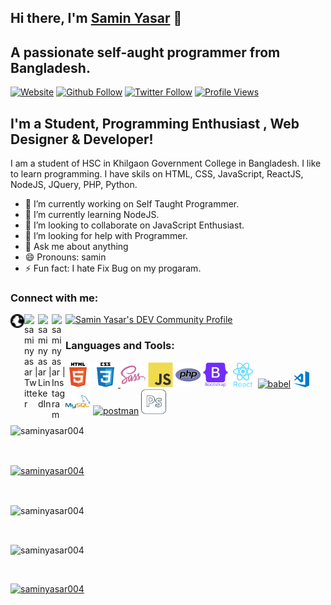 ## Hi there, I'm [Samin Yasar][website] 👋
## A passionate self-aught programmer from Bangladesh.

[![Website](https://img.shields.io/website?label=saminyasar%20🚀&name=hello&style=flat&url=https://saminyasar.netlify.app/)](https://saminyasar.netlify.app/)
[![Github Follow](https://img.shields.io/github/followers/saminyasar004?label=saminyasar004&style=social)](https://github.com/saminyasar004/)
[![Twitter Follow](https://img.shields.io/twitter/follow/SaminYa01891649?label=saminyasar004&style=social)](https://twitter.com/SaminYa01891649/)
[![Profile Views](https://komarev.com/ghpvc/?username=saminyasar004&label=Profile%20views&color=brightgreen&style=flat)](https://github.com/saminyasar004/)


## I'm a Student, Programming Enthusiast , Web Designer & Developer!
I am a student of HSC in Khilgaon Government College in Bangladesh. I like to learn programming. I have skils on HTML, CSS, JavaScript, ReactJS, NodeJS, JQuery, PHP, Python.

- 🔭 I’m currently working on Self Taught Programmer.
- 🌱 I’m currently learning NodeJS.
- 👯 I’m looking to collaborate on JavaScript Enthusiast.
- 🤔 I’m looking for help with Programmer.
- 💬 Ask me about anything
- 😄 Pronouns: samin
- ⚡ Fun fact: I hate Fix Bug on my progaram.

### Connect with me:

[<img align="left" alt="saminyasar |  portfolio" width="22px" src="https://raw.githubusercontent.com/iconic/open-iconic/master/svg/globe.svg" />][website]
[<img align="left" alt="saminyasar | Twitter" width="22px" src="https://cdn.jsdelivr.net/npm/simple-icons@v3/icons/twitter.svg" />][twitter]
[<img align="left" alt="saminyasar | LinkedIn" width="22px" src="https://cdn.jsdelivr.net/npm/simple-icons@v3/icons/facebook.svg" />][facebook]
[<img align="left" alt="saminyasar | Instagram" width="22px" src="https://cdn.jsdelivr.net/npm/simple-icons@v3/icons/instagram.svg" />][instagram]
<a href="https://dev.to/saminyasar004">
  <img src="https://d2fltix0v2e0sb.cloudfront.net/dev-badge.svg" alt="Samin Yasar's DEV Community Profile" height="30" width="30">
</a>
<br />

### Languages and Tools:
<p align="left">
  <a href="https://www.w3.org/html/" target="_blank"> <img src="https://raw.githubusercontent.com/devicons/devicon/master/icons/html5/html5-original-wordmark.svg" alt="html5"     width="40" height="40"/></a>
  <a href="https://www.w3schools.com/css/" target="_blank"> <img src="https://raw.githubusercontent.com/devicons/devicon/master/icons/css3/css3-original-wordmark.svg"             alt="css3" width="40" height="40"/> </a>
  <a href="https://sass-lang.com" target="_blank"> <img src="https://raw.githubusercontent.com/devicons/devicon/master/icons/sass/sass-original.svg" alt="sass" width="40" height="40"/></a>
  <a href="https://developer.mozilla.org/en-US/docs/Web/JavaScript" target="_blank"> <img    src="https://raw.githubusercontent.com/devicons/devicon/master/icons/javascript/javascript-original.svg" alt="javascript" width="40" height="40"/></a>
  <a href="https://www.php.net" target="_blank"> <img src="https://raw.githubusercontent.com/devicons/devicon/master/icons/php/php-original.svg" alt="php" width="40" height="40"/></a>
  <a href="https://getbootstrap.com" target="_blank"> <img src="https://raw.githubusercontent.com/devicons/devicon/master/icons/bootstrap/bootstrap-plain-wordmark.svg"           alt="bootstrap" width="40" height="40"/></a>
  <a href="https://reactjs.org/" target="_blank"> <img src="https://raw.githubusercontent.com/devicons/devicon/master/icons/react/react-original-wordmark.svg" alt="react" width="40" height="40"/></a>
    <a href="https://babeljs.io/" target="_blank"> <img src="https://www.vectorlogo.zone/logos/babeljs/babeljs-icon.svg" alt="babel" width="40" height="40"/></a>
  <a href="https://code.visualstudio.com/" target="_blank"><img alt="Visual Studio Code" width="26px" src="https://raw.githubusercontent.com/github/explore/80688e429a7d4ef2fca1e82350fe8e3517d3494d/topics/visual-studio-code/visual-studio-code.png" /></a>
  <a href="https://www.mysql.com/" target="_blank"> <img src="https://raw.githubusercontent.com/devicons/devicon/master/icons/mysql/mysql-original-wordmark.svg" alt="mysql" width="40" height="40"/></a>
  <a href="https://postman.com" target="_blank"> <img src="https://www.vectorlogo.zone/logos/getpostman/getpostman-icon.svg" alt="postman" width="40" height="40"/></a>  
  <a href="https://www.photoshop.com/en" target="_blank"> <img src="https://raw.githubusercontent.com/devicons/devicon/master/icons/photoshop/photoshop-line.svg" alt="photoshop" width="40" height="40"/></a>
</p>

<p><img align="center" src="https://github-readme-stats.vercel.app/api/top-langs/?username=saminyasar004&layout=compact&theme=tokyonight" alt="saminyasar004" /></p>
<br />
<p><a href="https://saminyasar.netlify.app/" target="_blank"><img align="center" src="https://github-readme-stats-anuraghazra1.vercel.app/api/pin/?username=saminyasar004&repo=saminyasar&theme=tokyonight" alt="saminyasar004" /></a></p>
<br />
<p><img align="center" src="https://github-readme-stats.vercel.app/api?username=saminyasar004&show_icons=true&theme=tokyonight" alt="saminyasar004" /></p>
<br />
<p><img align="center" src="https://github-readme-streak-stats.herokuapp.com/?user=saminyasar004&theme=tokyonight" alt="saminyasar004" /></p>
<br />
<p align="left"> <a href="https://github.com/ryo-ma/github-profile-trophy"><img src="https://github-profile-trophy.vercel.app/?username=saminyasar004&theme=tokyonight" alt="saminyasar004" /></a></p>
<br />

[website]: https://saminyasar.netlify.app/
[twitter]: https://twitter.com/SaminYa01891649/
[instagram]: https://www.instagram.com/saminyasar04/
[facebook]: https://www.facebook.com/saminyasar004/
